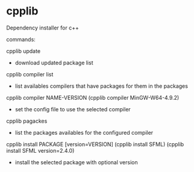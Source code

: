 # cpplib
Dependency installer for c++

commands:

cpplib update
 * download updated package list
 
cpplib compiler list
 * list availables compilers that have packages for them in the packages
 
cpplib compiler NAME-VERSION (cpplib compiler MinGW-W64-4.9.2)
 * set the config file to use the selected compiler

cpplib pagackes
 * list the packages availables for the configured compiler

cpplib install PACKAGE [version=VERSION] (cpplib install SFML) (cpplib install SFML version=2.4.0)
 * install the selected package with optional version


